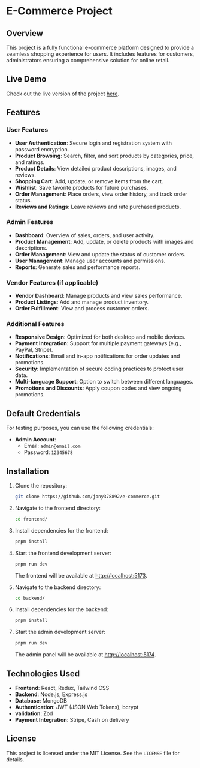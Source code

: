 # E-Commerce Project

## Overview

This project is a fully functional e-commerce platform designed to provide a seamless shopping experience for users. It includes features for customers, administrators ensuring a comprehensive solution for online retail.

## Live Demo

Check out the live version of the project [here](https://forever-clothing-store.vercel.app/).

## Features

### User Features

- **User Authentication**: Secure login and registration system with password encryption.
- **Product Browsing**: Search, filter, and sort products by categories, price, and ratings.
- **Product Details**: View detailed product descriptions, images, and reviews.
- **Shopping Cart**: Add, update, or remove items from the cart.
- **Wishlist**: Save favorite products for future purchases.
- **Order Management**: Place orders, view order history, and track order status.
- **Reviews and Ratings**: Leave reviews and rate purchased products.

### Admin Features

- **Dashboard**: Overview of sales, orders, and user activity.
- **Product Management**: Add, update, or delete products with images and descriptions.
- **Order Management**: View and update the status of customer orders.
- **User Management**: Manage user accounts and permissions.
- **Reports**: Generate sales and performance reports.

### Vendor Features (if applicable)

- **Vendor Dashboard**: Manage products and view sales performance.
- **Product Listings**: Add and manage product inventory.
- **Order Fulfillment**: View and process customer orders.

### Additional Features

- **Responsive Design**: Optimized for both desktop and mobile devices.
- **Payment Integration**: Support for multiple payment gateways (e.g., PayPal, Stripe).
- **Notifications**: Email and in-app notifications for order updates and promotions.
- **Security**: Implementation of secure coding practices to protect user data.
- **Multi-language Support**: Option to switch between different languages.
- **Promotions and Discounts**: Apply coupon codes and view ongoing promotions.

## Default Credentials

For testing purposes, you can use the following credentials:

- **Admin Account**:
  - Email: `admin@email.com`
  - Password: `12345678`

## Installation

1. Clone the repository:
   ```bash
   git clone https://github.com/jony378892/e-commerce.git
   ```
2. Navigate to the frontend directory:
   ```bash
   cd frontend/
   ```
3. Install dependencies for the frontend:
   ```bash
   pnpm install
   ```
4. Start the frontend development server:

   ```bash
   pnpm run dev
   ```

   The frontend will be available at [http://localhost:5173](http://localhost:5173).

5. Navigate to the backend directory:
   ```bash
   cd backend/
   ```
6. Install dependencies for the backend:
   ```bash
   pnpm install
   ```
7. Start the admin development server:
   ```bash
   pnpm run dev
   ```
   The admin panel will be available at [http://localhost:5174](http://localhost:5174).

## Technologies Used

- **Frontend**: React, Redux, Tailwind CSS
- **Backend**: Node.js, Express.js
- **Database**: MongoDB
- **Authentication**: JWT (JSON Web Tokens), bcrypt
- **validation**: Zod
- **Payment Integration**: Stripe, Cash on delivery

## License

This project is licensed under the MIT License. See the `LICENSE` file for details.
